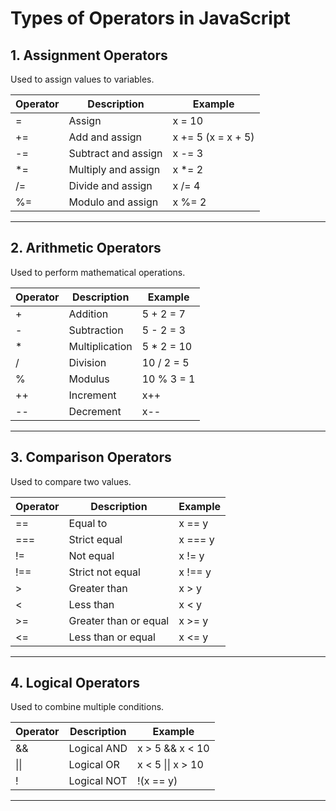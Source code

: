 # Types of Operators in JavaScript

## 1. Assignment Operators

Used to assign values to variables.

| Operator | Description         | Example            |
| -------- | ------------------- | ------------------ |
| =        | Assign              | x = 10             |
| +=       | Add and assign      | x += 5 (x = x + 5) |
| -=       | Subtract and assign | x -= 3             |
| \*=      | Multiply and assign | x \*= 2            |
| /=       | Divide and assign   | x /= 4             |
| %=       | Modulo and assign   | x %= 2             |

---

## 2. Arithmetic Operators

Used to perform mathematical operations.

| Operator | Description    | Example     |
| -------- | -------------- | ----------- |
| +        | Addition       | 5 + 2 = 7   |
| -        | Subtraction    | 5 - 2 = 3   |
| \*       | Multiplication | 5 \* 2 = 10 |
| /        | Division       | 10 / 2 = 5  |
| %        | Modulus        | 10 % 3 = 1  |
| ++       | Increment      | x++         |
| --       | Decrement      | x--         |

---

## 3. Comparison Operators

Used to compare two values.

| Operator | Description           | Example |
| -------- | --------------------- | ------- |
| ==       | Equal to              | x == y  |
| ===      | Strict equal          | x === y |
| !=       | Not equal             | x != y  |
| !==      | Strict not equal      | x !== y |
| >        | Greater than          | x > y   |
| <        | Less than             | x < y   |
| >=       | Greater than or equal | x >= y  |
| <=       | Less than or equal    | x <= y  |

---

## 4. Logical Operators

Used to combine multiple conditions.

| Operator | Description | Example           |
| -------- | ----------- | ----------------- |
| &&       | Logical AND | x > 5 && x < 10   |
| \|\|     | Logical OR  | x < 5 \|\| x > 10 |
| !        | Logical NOT | !(x == y)         |

---
